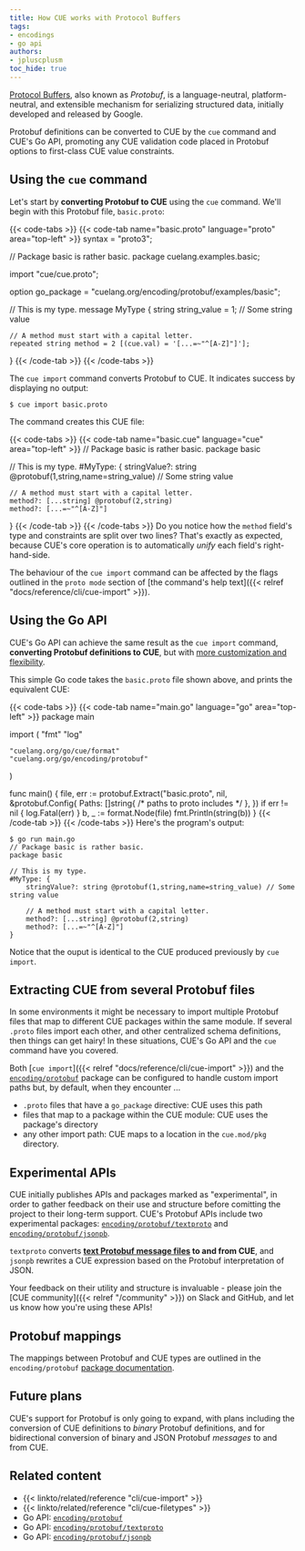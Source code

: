 ```yaml
---
title: How CUE works with Protocol Buffers
tags:
- encodings
- go api
authors:
- jpluscplusm
toc_hide: true
---
```


[Protocol Buffers](https://protobuf.dev/), also known as *Protobuf*, is a
language-neutral, platform-neutral, and extensible mechanism for serializing
structured data, initially developed and released by Google.

Protobuf definitions can be converted to CUE by the `cue` command and CUE's Go
API, promoting any CUE validation code placed in Protobuf options to
first-class CUE value constraints.

## Using the `cue` command

Let's start by **converting Protobuf to CUE** using the `cue` command.
We'll begin with this Protobuf file, `basic.proto`:

{{< code-tabs >}}
{{< code-tab name="basic.proto" language="proto" area="top-left" >}}
syntax = "proto3";

// Package basic is rather basic.
package cuelang.examples.basic;

import "cue/cue.proto";

option go_package = "cuelang.org/encoding/protobuf/examples/basic";

// This is my type.
message MyType {
    string string_value = 1; // Some string value

    // A method must start with a capital letter.
    repeated string method = 2 [(cue.val) = '[...=~"^[A-Z]"]'];
}
{{< /code-tab >}}
{{< /code-tabs >}}

The `cue import` command converts Protobuf to CUE.
It indicates success by displaying no output:

```text { title="TERMINAL" codeToCopy="Y3VlIGltcG9ydCBiYXNpYy5wcm90bw==" }
$ cue import basic.proto
```
The command creates this CUE file:

{{< code-tabs >}}
{{< code-tab name="basic.cue" language="cue" area="top-left" >}}
// Package basic is rather basic.
package basic

// This is my type.
#MyType: {
	stringValue?: string @protobuf(1,string,name=string_value) // Some string value

	// A method must start with a capital letter.
	method?: [...string] @protobuf(2,string)
	method?: [...=~"^[A-Z]"]
}
{{< /code-tab >}}
{{< /code-tabs >}}
Do you notice how the `method` field's type and constraints are split over two lines?
That's exactly as expected, because CUE's core operation is to automatically
*unify* each field's right-hand-side.

The behaviour of the `cue import` command can be affected by the flags outlined
in the `proto mode` section of
[the command's help text]({{< relref "docs/reference/cli/cue-import" >}}).

## Using the Go API

CUE's Go API can achieve the same result as the `cue import` command,
**converting Protobuf definitions to CUE**, but with
[more customization and flexibility](https://pkg.go.dev/cuelang.org/go/encoding/protobuf#Config).

This simple Go code takes the `basic.proto` file shown above, and prints the
equivalent CUE:

{{< code-tabs >}}
{{< code-tab name="main.go" language="go" area="top-left" >}}
package main

import (
	"fmt"
	"log"

	"cuelang.org/go/cue/format"
	"cuelang.org/go/encoding/protobuf"
)

func main() {
	file, err := protobuf.Extract("basic.proto", nil, &protobuf.Config{
		Paths: []string{ /* paths to proto includes */ },
	})
	if err != nil {
		log.Fatal(err)
	}
	b, _ := format.Node(file)
	fmt.Println(string(b))
}
{{< /code-tab >}}
{{< /code-tabs >}}
Here's the program's output:

```text { title="TERMINAL" codeToCopy="Z28gcnVuIG1haW4uZ28=" }
$ go run main.go
// Package basic is rather basic.
package basic

// This is my type.
#MyType: {
	stringValue?: string @protobuf(1,string,name=string_value) // Some string value

	// A method must start with a capital letter.
	method?: [...string] @protobuf(2,string)
	method?: [...=~"^[A-Z]"]
}

```

Notice that the ouput is identical to the CUE produced previously by `cue
import`.

## Extracting CUE from several Protobuf files

In some environments it might be necessary to import multiple Protobuf files
that map to different CUE packages within the same module.
If several `.proto` files import each other, and other centralized schema
definitions, then things can get hairy!
In these situations, CUE's Go API and the `cue` command have you covered.

Both [`cue import`]({{< relref "docs/reference/cli/cue-import" >}}) and the
[`encoding/protobuf`](https://pkg.go.dev/cuelang.org/go/encoding/protobuf)
package can be configured to handle custom import paths but, by default, when
they encounter ...

- `.proto` files that have a `go_package` directive: CUE uses this path
- files that map to a package within the CUE module: CUE uses the package's directory
- any other import path: CUE maps to a location in the `cue.mod/pkg` directory.

## Experimental APIs

CUE initially publishes APIs and packages marked as "experimental", in order to
gather feedback on their use and structure before comitting the project to
their long-term support.
CUE's Protobuf APIs include two experimental packages:
[`encoding/protobuf/textproto`](https://pkg.go.dev/cuelang.org/go/encoding/protobuf/textproto)
and
[`encoding/protobuf/jsonpb`](https://pkg.go.dev/cuelang.org/go/encoding/protobuf/jsonpb).

`textproto` converts
**[text Protobuf message files](https://protobuf.dev/reference/protobuf/textformat-spec/)
to and from CUE**, and `jsonpb` rewrites a CUE expression based on the Protobuf
interpretation of JSON.

Your feedback on their utility and structure is invaluable - please join the
[CUE community]({{< relref "/community" >}}) on Slack and GitHub, and let us
know how you're using these APIs!

## Protobuf mappings

The mappings between Protobuf and CUE types are outlined in the `encoding/protobuf`
[package documentation](https://pkg.go.dev/cuelang.org/go/encoding/protobuf#hdr-Type_Mappings).

## Future plans

CUE's support for Protobuf is only going to expand, with plans including the
conversion of CUE definitions to *binary* Protobuf definitions, and for
bidirectional conversion of binary and JSON Protobuf *messages* to and from
CUE.

## Related content

- {{< linkto/related/reference "cli/cue-import" >}}
- {{< linkto/related/reference "cli/cue-filetypes" >}}
- Go API: [`encoding/protobuf`](https://pkg.go.dev/cuelang.org/go/encoding/protobuf)
- Go API: [`encoding/protobuf/textproto`](https://pkg.go.dev/cuelang.org/go/encoding/protobuf/textproto)
- Go API: [`encoding/protobuf/jsonpb`](https://pkg.go.dev/cuelang.org/go/encoding/protobuf/jsonpb)
